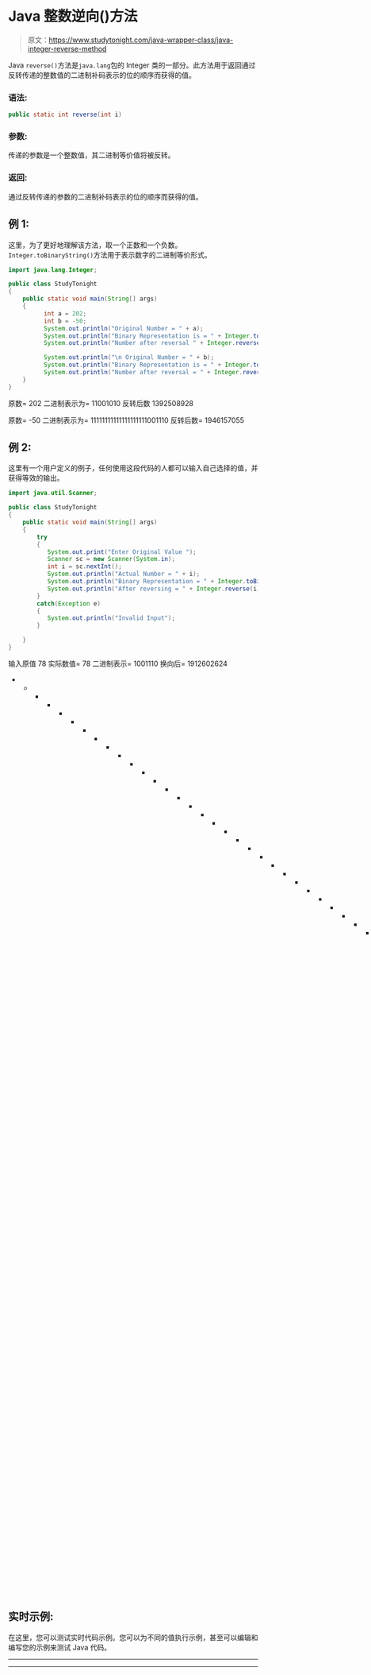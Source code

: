 # Java 整数逆向()方法

> 原文：<https://www.studytonight.com/java-wrapper-class/java-integer-reverse-method>

Java `reverse()`方法是`java.lang`包的 Integer 类的一部分。此方法用于返回通过反转传递的整数值的二进制补码表示的位的顺序而获得的值。

### 语法:

```java
public static int reverse(int i) 
```

### 参数:

传递的参数是一个整数值，其二进制等价值将被反转。

### 返回:

通过反转传递的参数的二进制补码表示的位的顺序而获得的值。

## 例 1:

这里，为了更好地理解该方法，取一个正数和一个负数。`Integer.toBinaryString()`方法用于表示数字的二进制等价形式。

```java
import java.lang.Integer;

public class StudyTonight
{  
    public static void main(String[] args) 
    {  
          int a = 202;  
          int b = -50;  
          System.out.println("Original Number = " + a);             
          System.out.println("Binary Representation is = " + Integer.toBinaryString(a)); 
          System.out.println("Number after reversal " + Integer.reverse(a));//reversal of the number

          System.out.println("\n Original Number = " + b);               
          System.out.println("Binary Representation is = " + Integer.toBinaryString(b));           
          System.out.println("Number after reversal = " + Integer.reverse(b));  
    }  
} 
```

原数= 202
二进制表示为= 11001010
反转后数 1392508928

原数= -50
二进制表示为= 11111111111111111111001110
反转后数= 1946157055

## 例 2:

这里有一个用户定义的例子，任何使用这段代码的人都可以输入自己选择的值，并获得等效的输出。

```java
import java.util.Scanner;  

public class StudyTonight 
{  
    public static void main(String[] args) 
    {  
        try
        {
           System.out.print("Enter Original Value ");  
           Scanner sc = new Scanner(System.in);  
           int i = sc.nextInt();  
           System.out.println("Actual Number = " + i);  
           System.out.println("Binary Representation = " + Integer.toBinaryString(i)); // returns the integer value into its binary equivalent 
           System.out.println("After reversing = " + Integer.reverse(i)); //returns the value obtained by reversal of bits
        }
        catch(Exception e)
        {
           System.out.println("Invalid Input");
        }

    }  
} 
```

输入原值 78
实际数值= 78
二进制表示= 1001110
换向后= 1912602624
* * * * * * * * * * * * * * * * * * * * * * * * * * * * * * * * * * * * * * * * *输入原值-98
实际数值= -98
二进制表示= 111111111111111110011110
换向后= 21111111111111110

## 实时示例:

在这里，您可以测试实时代码示例。您可以为不同的值执行示例，甚至可以编辑和编写您的示例来测试 Java 代码。

* * *

* * *